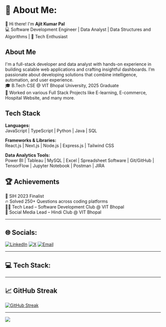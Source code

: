 # 💫 About Me:

👋 Hi there! I'm **Ajit Kumar Pal**  
💻 Software Development Engineer | Data Analyst | Data Structures and Algorithms | 🚀 Tech Enthusiast  

## **About Me**  
I'm a full-stack developer and data analyst with hands-on experience in building scalable web applications and crafting insightful dashboards. I’m passionate about developing solutions that combine intelligence, automation, and user experience.  
🎓 B.Tech CSE @ VIT Bhopal University, 2025 Graduate  
🔧 Worked on various Full Stack Projects like E-learning, E-commerce, Hospital Website, and many more.

## **Tech Stack**  

**Languages:**  
JavaScript | TypeScript | Python | Java | SQL  

**Frameworks & Libraries:**  
React.js | Next.js | Node.js | Express.js | Tailwind CSS  

**Data Analytics Tools:**  
Power BI | Tableau | MySQL | Excel | Spreadsheet Software | Git/GitHub | TensorFlow | Jupyter Notebook | Postman | JIRA  

## 🏆 Achievements  
🧠 SIH 2023 Finalist  
🔥 Solved 250+ Questions across coding platforms  
👨‍💼 Tech Lead – Software Development Club @ VIT Bhopal  
📢 Social Media Lead – Hindi Club @ VIT Bhopal

---

## 🌐 Socials:

[![LinkedIn](https://img.shields.io/badge/LinkedIn-%230077B5.svg?logo=linkedin&logoColor=white)](https://www.linkedin.com/in/ajit-kumar-pal-48a64221a/) 
[![X](https://img.shields.io/badge/X-black.svg?logo=X&logoColor=white)](https://x.com/AjitPal2501) 
[![Email](https://img.shields.io/badge/Email-D14836?logo=gmail&logoColor=white)](mailto:ajit.pal.2501@gmail.com)

---

## 💻 Tech Stack:

<!-- Your existing tech stack badges remain unchanged here -->
<!-- (For brevity, skipping re-pasting the entire badge list) -->

---

## 📈 GitHub Streak

[![GitHub Streak](https://streak-stats.demolab.com/?user=ajit250103&theme=radical&hide_border=false)](https://git.io/streak-stats)

---

[![](https://visitcount.itsvg.in/api?id=@ajit250103&icon=0&color=0)](https://visitcount.itsvg.in)

<!-- Proudly created with GPRM ( https://gprm.itsvg.in ) -->
